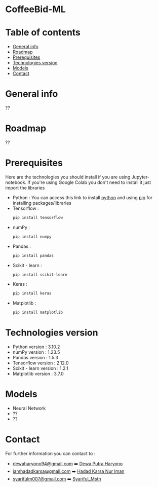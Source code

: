 # CoffeeBid-ML

# Table of contents

- [General info](#general-info)
- [Roadmap](#roadmap)
- [Prerequisites](#prerequisites)
- [Technologies version](#technologies-version)
- [Models](#models)
- [Contact](#contact)

# General info

??

# Roadmap

??

# Prerequisites

Here are the technologies you should install if you are using Jupyter-notebook. If you're using Google Colab you don't need to install it just import the libraries

- Python : You can access this link to install [python](https://www.python.org/downloads/) and using [pip](https://pypi.org/project/pip/) for installing packages/libraries
- Tensorflow :
  ```bash
  pip install tensorflow
  ```
- numPy :
  ```bash
  pip install numpy
  ```
- Pandas :
  ```bash
  pip install pandas
  ```
- Scikit - learn :
  ```bash
  pip install scikit-learn
  ```
- Keras :
  ```bash
  pip install keras
  ```
- Matplotlib :
  ```bash
  pip install matplotlib
  ```

# Technologies version

- Python version : 3.10.2
- numPy version : 1.23.5
- Pandas version : 1.5.3
- Tensorflow version : 2.12.0
- Scikit - learn version : 1.2.1
- Matplotlib version : 3.7.0

# Models

- Neural Network
- ??
- ??

# Contact

For further information you can contact to :

- dewaharyono94@gmail.com :arrow_right: [Dewa Putra Haryono](https://github.com/dewaph)
- iamhadadkarsa@gmail.com :arrow_right: [Hadad Karsa Nur Iman](https://github.com/HadadKarsa)
- syarifulm007@gmail.com :arrow_right: [Syariful_Msth](https://github.com/SyarifulMsth/)
